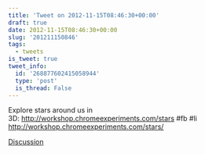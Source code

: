```yaml
---
title: 'Tweet on 2012-11-15T08:46:30+00:00'
draft: true
date: 2012-11-15T08:46:30+00:00
slug: '201211150846'
tags:
  - tweets
is_tweet: true
tweet_info:
  id: '268877602415058944'
  type: 'post'
  is_thread: False
---
```




Explore stars around us in 3D: <http://workshop.chromeexperiments.com/stars> #fb #li <http://workshop.chromeexperiments.com/stars/>

[Discussion](https://x.com/sytelus/status/268877602415058944)
